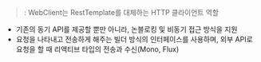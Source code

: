 > : WebClient는 RestTemplate를 대체하는 HTTP 클라이언트
> 역할
- 기존의 동기 API를 제공할 뿐만 아니라, 논블로킹 및 비동기 접근 방식을 지원
- 요청을 나타내고 전송하게 해주는 빌더 방식의 인터페이스를 사용하며, 외부 API로 요청을 할 때 리액티브 타입의 전송과 수신(Mono, Flux)
